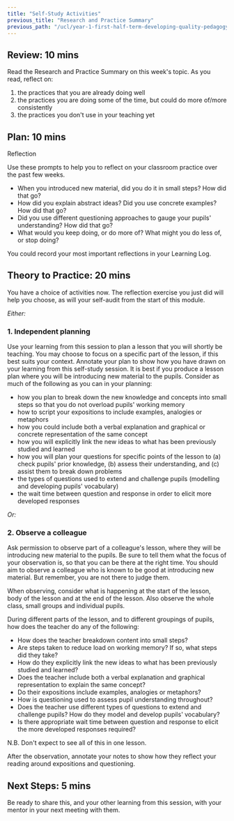 ```yaml
---
title: "Self-Study Activities"
previous_title: "Research and Practice Summary"
previous_path: "/ucl/year-1-first-half-term-developing-quality-pedagogy-part-1/spring-week-3-ect-research-and-practice-summary"
---
```


## Review: 10 mins

Read the Research and Practice Summary on this week's topic. As you read, reflect on:

1. the practices that you are already doing well
2. the practices you are doing some of the time, but could do more of/more consistently
3. the practices you don't use in your teaching yet

## Plan: 10 mins

Reflection

Use these prompts to help you to reflect on your classroom practice over the past few weeks.

- When you introduced new material, did you do it in small steps? How did that go?
- How did you explain abstract ideas? Did you use concrete examples? How did that go?
- Did you use different questioning approaches to gauge your pupils' understanding? How did that go?
- What would you keep doing, or do more of? What might you do less of, or stop doing?

You could record your most important reflections in your Learning Log.

## Theory to Practice: 20 mins

You have a choice of activities now. The reflection exercise you just did will help you choose, as will your self-audit from the start of this module.

_Either:_

### 1. Independent planning

Use your learning from this session to plan a lesson that you will shortly be teaching. You may choose to focus on a specific part of the lesson, if this best suits your context. Annotate your plan to show how you have drawn on your learning from this self-study session. It is best if you produce a lesson plan where you will be introducing new material to the pupils. Consider as much of the following as you can in your planning:

- how you plan to break down the new knowledge and concepts into small steps so that you do not overload pupils' working memory
- how to script your expositions to include examples, analogies or metaphors
- how you could include both a verbal explanation and graphical or concrete representation of the same concept
- how you will explicitly link the new ideas to what has been previously studied and learned
- how you will plan your questions for specific points of the lesson to (a) check pupils' prior knowledge, (b) assess their understanding, and (c) assist them to break down problems
- the types of questions used to extend and challenge pupils (modelling and developing pupils' vocabulary)
- the wait time between question and response in order to elicit more developed responses

_Or:_

### 2. Observe a colleague

Ask permission to observe part of a colleague's lesson, where they will be introducing new material to the pupils. Be sure to tell them what the focus of your observation is, so that you can be there at the right time. You should aim to observe a colleague who is known to be good at introducing new material. But remember, you are not there to judge them.

When observing, consider what is happening at the start of the lesson, body of the lesson and at the end of the lesson. Also observe the whole class, small groups and individual pupils.

During different parts of the lesson, and to different groupings of pupils, how does the teacher do any of the following:

- How does the teacher breakdown content into small steps?
- Are steps taken to reduce load on working memory? If so, what steps did they take?
- How do they explicitly link the new ideas to what has been previously studied and learned?
- Does the teacher include both a verbal explanation and graphical representation to explain the same concept?
- Do their expositions include examples, analogies or metaphors?
- How is questioning used to assess pupil understanding throughout?
- Does the teacher use different types of questions to extend and challenge pupils? How do they model and develop pupils' vocabulary?
- Is there appropriate wait time between question and response to elicit the more developed responses required?

N.B. Don't expect to see all of this in one lesson.

After the observation, annotate your notes to show how they reflect your reading around expositions and questioning.

## Next Steps: 5 mins

Be ready to share this, and your other learning from this session, with your mentor in your next meeting with them.
